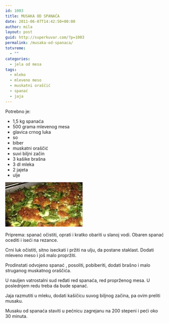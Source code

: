 ```yaml
---
id: 1003
title: MUSAKA OD SPANAĆA
date: 2011-06-07T14:42:50+00:00
author: mila
layout: post
guid: http://superkuvar.com/?p=1003
permalink: /musaka-od-spanaca/
totvreme:
  - ""
categories:
  - jela od mesa
tags:
  - mleko
  - mleveno meso
  - muskatni oraščić
  - spanać
  - jaja
---
```

Potrebno je:

  * 1,5 kg spanaća
  * 500 grama mlevenog mesa
  * glavica crnog luka
  * so
  * biber
  * muskatni oraščić
  * suvi biljni začin
  * 3 kašike brašna
  * 3 dl mleka
  * 2 jajeta
  * ulje

<img class="alignnone size-medium wp-image-1007" title="spanacmusaka" src="/wp-content/uploads/2011/06/spanacmusaka1-e1307457715488.jpg" alt="" width="245" height="140" /> 

Priprema: spanać očistiti, oprati i kratko obariti u slanoj vodi. Obaren spanać ocediti i iseći na rezance.

Crni luk očistiti, sitno iseckati i pržiti na ulju, da postane staklast. Dodati mleveno meso i još malo propržiti.

Prodinstati odvojeno spanać , posoliti, pobiberiti, dodati brašno i malo struganog muskatnog oraščića.

U nauljen vatrostalni sud ređati red spanaća, red proprženog mesa. U poslednjem redu treba da bude spanać.

Jaja razmutiti u mleku, dodati kašičicu suvog biljnog začina, pa ovim preliti musaku.

Musaku od spanaća staviti u pećnicu zagrejanu na 200 stepeni i peći oko 30 minuta.